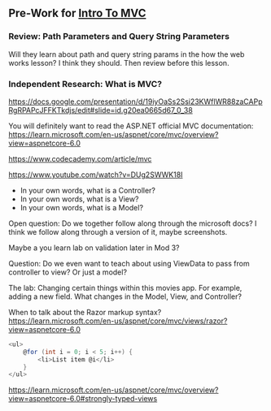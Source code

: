 ## Pre-Work for [Intro To MVC](/Mod3/Lessons/Week1/?????????.md)

### Review: Path Parameters and Query String Parameters
Will they learn about path and query string params in the how the web works lesson? I think they should. Then review before this lesson.

### Independent Research: What is MVC?
https://docs.google.com/presentation/d/19iyOaSs2Ssi23KWflWR88zaCAPpRgRPAPcJFFKTkdjs/edit#slide=id.g20ea0665d67_0_38


You will definitely want to read the ASP.NET official MVC documentation: https://learn.microsoft.com/en-us/aspnet/core/mvc/overview?view=aspnetcore-6.0

https://www.codecademy.com/article/mvc

https://www.youtube.com/watch?v=DUg2SWWK18I

* In your own words, what is a Controller?
* In your own words, what is a View?
* In your own words, what is a Model?




Open question: Do we together follow along through the microsoft docs? I think we follow along through a version of it, maybe screenshots.



Maybe a you learn lab on validation later in Mod 3?

Question: Do we even want to teach about using ViewData to pass from controller to view? Or just a model?


The lab: Changing certain things within this movies app. For example, adding a new field. What changes in the Model, View, and Controller?

When to talk about the Razor markup syntax? https://learn.microsoft.com/en-us/aspnet/core/mvc/views/razor?view=aspnetcore-6.0

```C#
<ul>
    @for (int i = 0; i < 5; i++) {
        <li>List item @i</li>
    }
</ul>
```

https://learn.microsoft.com/en-us/aspnet/core/mvc/overview?view=aspnetcore-6.0#strongly-typed-views

